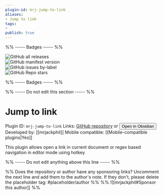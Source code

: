 ```yaml
---
plugin-id: mrj-jump-to-link
aliases:
- Jump to link
tags: 
- 
publish: true
---
```


%% ----- Badges ----- %%

![GitHub all releases](https://img.shields.io/github/downloads/mrjackphil/obsidian-jump-to-link/total?color=573E7A&logo=github&style=for-the-badge)   
![GitHub manifest version](https://img.shields.io/github/manifest-json/v/mrjackphil/obsidian-jump-to-link?color=573E7A&logo=github&style=for-the-badge)   
![GitHub issues by-label](https://img.shields.io/github/issues/mrjackphil/obsidian-jump-to-link/help%20wanted?color=573E7A&logo=github&style=for-the-badge)   
![GitHub Repo stars](https://img.shields.io/github/stars/mrjackphil/obsidian-jump-to-link?color=573E7A&logo=github&style=for-the-badge)

%% ----- Badges ----- %%

%% ----- Do not edit this section ----- %%

# Jump to link

Plugin ID: `mrj-jump-to-link`
Links: [GitHub repository](https://github.com/mrjackphil/obsidian-jump-to-link) or [<button id=HH>Open in Obsidian</button>](obsidian://goto-plugin?id=mrj-jump-to-link)
Developed by: [[mrjackphil]]
Mobile compatible: [[Mobile-compatible plugins|Yes]]

This plugin allows open a link in current document or regex based navigation in editor mode using hotkey

%% ----- Do not edit anything above this line ----- %% 

%% Does the repository or author have any sponsoring links? Uncomment the next line and add them to the author's note. If they don't, please delete the placeholder tag: #placeholder/author %%
%% ![[mrjackphil#Sponsor this author]] %%
